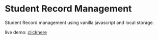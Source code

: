 # Student Record Management 
Student Record management using vanilla javascript and local storage.

live demo: [clickhere]()